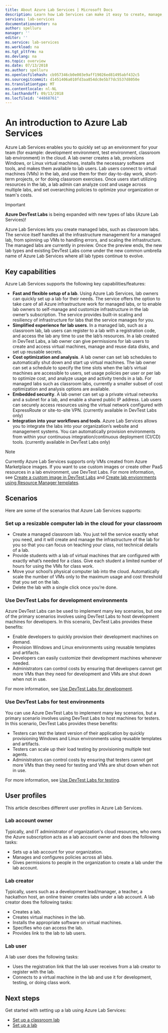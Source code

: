 ```yaml
---
title: About Azure Lab Services | Microsoft Docs
description: Learn how Lab Services can make it easy to create, manage, and secure labs with virtual machines that can be used by developers, testers, educators, students, and others.
services: lab-services
documentationcenter: na
author: spelluru
manager: ''
editor: ''
ms.service: lab-services
ms.workload: na
ms.tgt_pltfrm: na
ms.devlang: na
ms.topic: overview
ms.date: 07/13/2018
ms.author: spelluru
ms.openlocfilehash: cb957346cb0e003e9aff19026ed81495abf432c5
ms.sourcegitcommit: d1451406a010fd3aa854dc8e5b77dc5537d8050e
ms.translationtype: MT
ms.contentlocale: nl-NL
ms.lasthandoff: 09/13/2018
ms.locfileid: "44868761"
---
```

# <a name="an-introduction-to-azure-lab-services"></a>An introduction to Azure Lab Services
Azure Lab Services enables you to quickly set up an environment for your team (for example: development environment, test environment, classroom lab environment) in the cloud. A lab owner creates a lab, provisions Windows, or Linux virtual machines, installs the necessary software and tools, and makes them available to lab users. Lab users connect to virtual machines (VMs) in the lab, and use them for their day-to-day work, short-term projects, or for doing classroom exercises. Once users start utilizing resources in the lab, a lab admin can analyze cost and usage across multiple labs, and set overarching policies to optimize your organization or team's costs.

> [!IMPORTANT]
> **Azure DevTest Labs** is being expanded with new types of labs (Azure Lab Services)! 
> 
> Azure Lab Services lets you create managed labs, such as classroom labs. The service itself handles all the infrastructure management for a managed lab, from spinning up VMs to handling errors, and scaling the infrastructure. The managed labs are currently in preview. Once the preview ends, the new lab types and existing DevTest Labs come under the new common umbrella name of Azure Lab Services where all lab types continue to evolve. 

## <a name="key-capabilities"></a>Key capabilities
Azure Lab Services supports the following key capabilities/features: 

- **Fast and flexible setup of a lab**. Using Azure Lab Services, lab owners can quickly set up a lab for their needs. The service offers the option to take care of all Azure infrastructure work for managed labs, or to enable lab owners to self-manage and customize infrastructure in the lab owner’s subscription. The service provides built-in scaling and resiliency of infrastructure for labs that the service manages for you. 
- **Simplified experience for lab users**. In a managed lab, such as a classroom lab, lab users can register to a lab with a registration code, and access the lab any time to use the lab’s resources. In a lab created in DevTest Labs, a lab owner can give permissions for lab users to create and access virtual machines, manage and reuse data disks, and set up reusable secrets.  
- **Cost optimization and analysis**. A lab owner can set lab schedules to automatically shut down and start up virtual machines. The lab owner can set a schedule to specify the time slots when the lab’s virtual machines are accessible to users, set usage policies per user or per lab to optimize cost, and analyze usage and activity trends in a lab. For managed labs such as classroom labs, currently a smaller subset of cost optimization and analysis options are available. 
- **Embedded security**. A lab owner can set up a private virtual networks and a subnet for a lab, and enable a shared public IP address. Lab users can securely access resources using the virtual network configured with ExpressRoute or site-to-site VPN. (currently available in DevTest Labs only)
- **Integration into your workflows and tools**. Azure Lab Services allows you to integrate the labs into your organization’s website and management systems. You can automatically provision environments from within your continuous integration/continuous deployment (CI/CD) tools. (currently available in DevTest Labs only)

> [!NOTE]
> Currently Azure Lab Services supports only VMs created from Azure Marketplace images. If you want to use custom images or create other PaaS resources in a lab environment, use DevTest Labs. For more information, see [Create a custom image in DevTest Labs](devtest-lab-create-custom-image-from-vm-using-portal.md) and [Create lab envionrments using Resource Manager templates](devtest-lab-create-environment-from-arm.md). 

## <a name="scenarios"></a>Scenarios
Here are some of the scenarios that Azure Lab Services supports: 

### <a name="set-up-a-resizable-computer-lab-in-the-cloud-for-your-classroom"></a>Set up a resizable computer lab in the cloud for your classroom  

- Create a managed classroom lab. You just tell the service exactly what you need, and it will create and manage the infrastructure of the lab for you so that you can focus on teaching your class, not technical details of a lab. 
- Provide students with a lab of virtual machines that are configured with exactly what’s needed for a class. Give each student a limited number of hours for using the VMs for class work.  
- Move your school’s physical computer lab into the cloud. Automatically scale the number of VMs only to the maximum usage and cost threshold that you set on the lab. 
- Delete the lab with a single click once you’re done. 

### <a name="use-devtest-labs-for-development-environments"></a>Use DevTest Labs for development environments 
Azure DevTest Labs can be used to implement many key scenarios, but one of the primary scenarios involves using DevTest Labs to host development machines for developers. In this scenario, DevTest Labs provides these benefits: 

- Enable developers to quickly provision their development machines on demand.
- Provision Windows and Linux environments using reusable templates and artifacts.
- Developers can easily customize their development machines whenever needed.
- Administrators can control costs by ensuring that developers cannot get more VMs than they need for development and VMs are shut down when not in use. 

For more information, see [Use DevTest Labs for development](devtest-lab-developer-lab.md). 

### <a name="use-devtest-labs-for-test-environments"></a>Use DevTest Labs for test environments
You can use Azure DevTest Labs to implement many key scenarios, but a primary scenario involves using DevTest Labs to host machines for testers. In this scenario, DevTest Labs provides these benefits:

- Testers can test the latest version of their application by quickly provisioning Windows and Linux environments using reusable templates and artifacts.
- Testers can scale up their load testing by provisioning multiple test agents.
- Administrators can control costs by ensuring that testers cannot get more VMs than they need for testing and VMs are shut down when not in use.

For more information, see [Use DevTest Labs for testing](devtest-lab-test-env.md).

## <a name="user-profiles"></a>User profiles
This article describes different user profiles in Azure Lab Services. 

### <a name="lab-account-owner"></a>Lab account owner
Typically, and IT administrator of organization's cloud resources, who owns the Azure subscription acts as a lab account owner and does the following tasks:   

- Sets up a lab account for your organization.
- Manages and configures policies across all labs.
- Gives permissions to people in the organization to create a lab under the lab account.

### <a name="lab-creator"></a>Lab creator 
Typically, users such as a development lead/manager, a teacher, a hackathon host, an online trainer creates labs under a lab account. A lab creator does the following tasks: 

- Creates a lab.
- Creates virtual machines in the lab. 
- Installs the appropriate software on virtual machines.
- Specifies who can access the lab.
- Provides link to the lab to lab users.

### <a name="lab-user"></a>Lab user
A lab user does the following tasks:

- Uses the registration link that the lab user receives from a lab creator to register with the lab. 
- Connects to a virtual machine in the lab and use it for development, testing, or doing class work. 

## <a name="next-steps"></a>Next steps
Get started with setting up a lab using Azure Lab Services:

- [Set up a classroom lab](classroom-labs/tutorial-setup-classroom-lab.md)
- [Set up a lab](tutorial-create-custom-lab.md)

